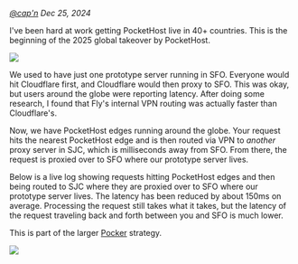 _[@cap'n](https://discord.gg/nVTxCMEcGT) Dec 25, 2024_

I've been hard at work getting PocketHost live in 40+ countries. This is the beginning of the 2025 global takeover by PocketHost.

![](2025-01-05-07-46-14.png)

We used to have just one prototype server running in SFO. Everyone would hit Cloudflare first, and Cloudflare would then proxy to SFO. This was okay, but users around the globe were reporting latency. After doing some research, I found that Fly's internal VPN routing was actually faster than Cloudflare's.

Now, we have PocketHost edges running around the globe. Your request hits the nearest PocketHost edge and is then routed via VPN to _another_ proxy server in SJC, which is milliseconds away from SFO. From there, the request is proxied over to SFO where our prototype server lives.

Below is a live log showing requests hitting PocketHost edges and then being routed to SJC where they are proxied over to SFO where our prototype server lives. The latency has been reduced by about 150ms on average. Processing the request still takes what it takes, but the latency of the request traveling back and forth between you and SFO is much lower.

This is part of the larger [Pocker](/blog/announcing-pocker) strategy.

![](2025-01-05-07-50-04.png)
